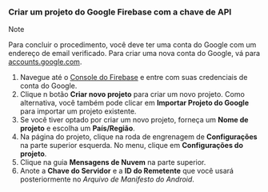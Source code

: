 
### <a name="create-a-google-firebase-project-with-api-key"></a>Criar um projeto do Google Firebase com a chave de API
> [!NOTE]
> Para concluir o procedimento, você deve ter uma conta do Google com um endereço de email verificado. Para criar uma nova conta do Google, vá para <a href="http://go.microsoft.com/fwlink/p/?LinkId=268302" target="_blank">accounts.google.com</a>.
> 
> 

1. Navegue até o [Console do Firebase](https://console.firebase.google.com/) e entre com suas credenciais de conta do Google.
2. Clique n botão **Criar novo projeto** para criar um novo projeto. Como alternativa, você também pode clicar em **Importar Projeto do Google** para importar um projeto existente. 
3. Se você tiver optado por criar um novo projeto, forneça um **Nome de projeto** e escolha um **País/Região**.
4. Na página do projeto, clique na roda de engrenagem de **Configurações** na parte superior esquerda. No menu, clique em **Configurações do projeto**.  
5. Clique na guia **Mensagens de Nuvem** na parte superior. 
6. Anote a **Chave do Servidor** e a **ID do Remetente** que você usará posteriormente no *Arquivo de Manifesto do Android*.  

<!--HONumber=Oct16_HO2-->


